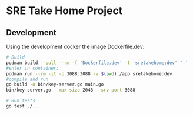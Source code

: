 # SRE Take Home Project

## Development

Using the development docker the image Dockerfile.dev:
```bash
# Build
podman build --pull --rm -f 'Dockerfile.dev' -t 'sretakehome:dev' '.'
#enter in container:
podman run --rm -it -p 3088:3088 -v $(pwd):/app sretakehome:dev
#compile and run
go build -o bin/key-server.go main.go
bin/key-server.go --max-size 2048 --srv-port 3088

# Run tests
go test ./...
```
